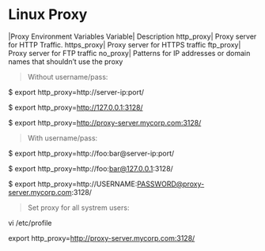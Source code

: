 
Linux Proxy
=====

|Proxy Environment Variables
Variable|	Description
http_proxy|	Proxy server for HTTP Traffic.
https_proxy|	Proxy server for HTTPS traffic
ftp_proxy|	Proxy server for FTP traffic
no_proxy|	Patterns for IP addresses or domain names that shouldn’t use the proxy

>Without username/pass:

$ export http_proxy=http://server-ip:port/

$ export http_proxy=http://127.0.0.1:3128/

$ export http_proxy=http://proxy-server.mycorp.com:3128/

>With username/pass:

$ export http_proxy=http://foo:bar@server-ip:port/

$ export http_proxy=http://foo:bar@127.0.0.1:3128/

$ export http_proxy=http://USERNAME:PASSWORD@proxy-server.mycorp.com:3128/


>Set proxy for all systrem users:

vi /etc/profile

export http_proxy=http://proxy-server.mycorp.com:3128/



